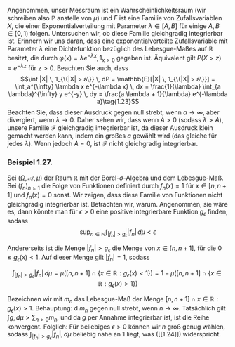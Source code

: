 Angenommen, unser Messraum ist ein Wahrscheinlichkeitsraum (wir schreiben also $\mathbb{P}$ anstelle von $\mu$) und $F$ ist eine Familie von Zufallsvariablen $X$, die einer Exponentialverteilung mit Parameter $\lambda \in [A, B]$ für einige $A, B \in [0,1)$ folgen. Untersuchen wir, ob diese Familie  gleichgradig integrierbar ist. Erinnern wir uns daran, dass eine exponentialverteilte Zufallsvariable mit Parameter $\lambda$ eine Dichtefunktion bezüglich des Lebesgue-Maßes auf $\mathbb{R}$ besitzt, die durch $\varphi(x) = \lambda e^{-\lambda x} , 1_{x>0}$ gegeben ist. Äquivalent gilt $P(X > z) = e^{-\lambda z}$ für $z > 0$. Beachten Sie auch, dass
$$\int |X| \, 1_{\{|X| > a\}} \, dP = \mathbb{E}[|X| \, 1_{\{|X| > a\}}] = \int_a^{\infty} \lambda x e^{-\lambda x} \, dx = \frac{1}{\lambda} \int_{a \lambda}^{\infty} y e^{-y} \, dy = \frac{a \lambda + 1}{\lambda} e^{-\lambda a}\tag{1.23}$$
Beachten Sie, dass dieser Ausdruck gegen null strebt, wenn $a \to \infty$, aber divergiert, wenn $\lambda \to 0$. Daher sehen wir, dass wenn $A > 0$ (sodass $\lambda > A$), unsere Familie $\mathcal{F}$  gleichgradig integrierbar ist, da dieser Ausdruck klein gemacht werden kann, indem ein großes $a$ gewählt wird (das gleiche für jedes $\lambda$). Wenn jedoch $A = 0$, ist $\mathcal{F}$ nicht  gleichgradig integrierbar.

### Beispiel 1.27. 

Sei $(\Omega, \mathcal{A}, \mu)$ der Raum $\mathbb{R}$ mit der Borel-$\sigma$-Algebra und dem Lebesgue-Maß. Sei $(f_n)_{n \geq 1}$ die Folge von Funktionen definiert durch $f_n(x) = 1$ für $x \in [n, n+1]$ und $f_n(x) = 0$ sonst. Wir zeigen, dass diese Familie von Funktionen nicht  gleichgradig integrierbar ist. Betrachten wir, warum. Angenommen, sie wäre es, dann könnte man für $\epsilon > 0$ eine positive integrierbare Funktion $g_\epsilon$ finden, sodass
$$\sup_{n \in \mathbb{N}} \int_{|f_n| > g_\epsilon} |f_n| \, d\mu < \epsilon\tag{1.24}$$

Andererseits ist die Menge ${|f_n| > g_\epsilon}$ die Menge von $x \in [n, n+1]$, für die $0 \leq g_\epsilon(x) < 1$. Auf dieser Menge gilt $|f_n| = 1$, sodass

$$\int_{|f_n| > g_\epsilon} |f_n| \, d\mu = \mu\left( [n, n+1] \cap \{ x \in \mathbb{R} : g_\epsilon(x) < 1 \} \right) = 1 - \mu\left( [n, n+1] \cap \{ x \in \mathbb{R} : g_\epsilon(x) > 1 \} \right)$$

Bezeichnen wir mit $m_n$ das Lebesgue-Maß der Menge $[n, n+1] \cap { x \in \mathbb{R} : g_\epsilon(x) > 1 }$. Behauptung: d $m_n$ gegen null strebt, wenn $n \to \infty$. Tatsächlich gilt $\int g , d\mu > \sum_{n > 0} m_n$, und da $g$ per Annahme integrierbar ist, ist die Reihe konvergent. Folglich: Für beliebiges $\epsilon > 0$ können wir $n$ groß genug wählen, sodass $\int_{|f_n| > g_\epsilon} |f_n| , d\mu$ beliebig nahe an $1$ liegt, was ([[1.24]]) widerspricht.
